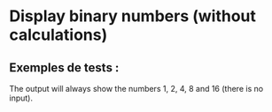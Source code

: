 # Display binary numbers (without calculations)

## Exemples de tests :

The output will always show the numbers 1, 2, 4, 8 and 16 (there is no input).
